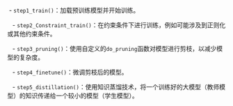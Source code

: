   - `step1_train()`：加载预训练模型并开始训练。
  
   - `step2_Constraint_train()`：在约束条件下进行训练，例如可能涉及到正则化或其他约束条件。
   
   - `step3_pruning()`：使用自定义的`do_pruning`函数对模型进行剪枝，以减少模型的复杂度。
   
   - `step4_finetune()`：微调剪枝后的模型。
   
   - `step5_distillation()`：使用知识蒸馏技术，将一个训练好的大模型（教师模型）的知识传递给一个较小的模型（学生模型）。
